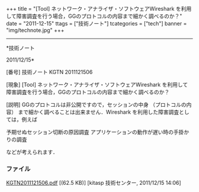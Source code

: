 ﻿+++
title = "[Tool] ネットワーク・アナライザ・ソフトウェアWireshark を利用して障害調査を行う場合，GGのプロトコルの内容まで細かく調べるのか？"
date = "2011-12-15"
ttags = ["技術ノート"]
tcategories = ["tech"]
banner = "img/technote.jpg"
+++

-----------------------------------------------------------------------------------------------------------------------------

*技術ノート

2011/12/15*


[番号]
技術ノート KGTN 2011121506

[現象]
[Tool] ネットワーク・アナライザ・ソフトウェアWireshark
を利用して障害調査を行う場合，GGのプロトコルの内容まで細かく調べるのか？

[説明]
GGのプロトコルは非公開ですので，セッションの中身 （プロトコルの内容）
まで細かく調べることは出来ません．Wireshark
を利用した障害調査としては，例えば

予期せぬセッション切断の原因調査
アプリケーションの動作が遅い時の手掛かりの調査

などが考えられます．


### ファイル

 
 


[KGTN2011121506.pdf](http://techreport.kitasp.net/attachments/download/756/KGTN2011121506.pdf)
 [(62.5 KB)] [kitasp 技術センター, 2011/12/15
14:06]


 


 

